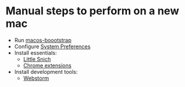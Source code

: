 # Manual steps to perform on a new mac

* Run [macos-boootstrap](../README.md)
* Configure [System Preferences](macos-preferences.md)
* Install essentials:
    * [Little Snich](little-snitch.md)
    * [Chrome extensions](chrome.md)
* Install development tools:
    * [Webstorm](webstorm.md)

